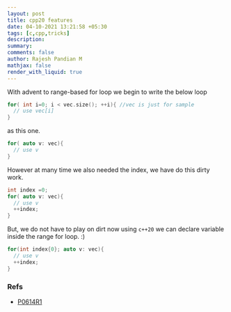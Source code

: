 ```yaml
---
layout: post
title: cpp20 features
date: 04-10-2021 13:21:58 +05:30
tags: [c,cpp,tricks]
description:
summary:
comments: false
author: Rajesh Pandian M
mathjax: false
render_with_liquid: true
---
```


With advent to range-based  for loop we begin to write the below loop
```c
for( int i=0; i < vec.size(); ++i){ //vec is just for sample
  // use vec[i]
}
```

as this one.

```c
for( auto v: vec){
  // use v
}
```

However at many time we also needed the index, we have do this dirty work.


```c
int index =0;
for( auto v: vec){
  // use v
  ++index;
}
```

But, we do not have to play on dirt now using `c++20` we can declare variable inside the range for loop. :)

```c
for(int index{0}; auto v: vec){
  // use v
  ++index;
}
```


### Refs

- [P0614R1](http://www.open-std.org/jtc1/sc22/wg21/docs/papers/2017/p0614r1.html)
